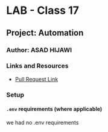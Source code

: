 # LAB - Class 17

## Project: Automation

### Author: ASAD HIJAWI

### Links and Resources

- [Pull Request Link](https://github.com/asadhijj/automation/pull/1)


### Setup

#### `.env` requirements (where applicable)

we had no .env requirements
